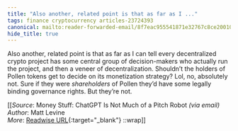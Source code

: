 ```yaml
---
title: "Also another, related point is that as far as I ..."
tags: finance cryptocurrency articles-23724393
canonical: mailto:reader-forwarded-email/8f7eac955541871e32767c8ce2001040
hide_title: true
---
```


Also another, related point is that as far as I can tell every decentralized crypto project has some central group of decision-makers who actually run the project, and then a veneer of decentralization. Shouldn’t the holders of Pollen tokens get to decide on its monetization strategy? Lol, no, absolutely not. Sure if they were *shareholders* of Pollen they’d have some legally binding governance rights. But they’re not.


[[_Source_: Money Stuff: ChatGPT Is Not Much of a Pitch Robot _(via email)_<br>
_Author_: Matt Levine<br>
_More_: [Readwise URL](https://readwise.io/open/464227193){:target="_blank"}
::wrap]]